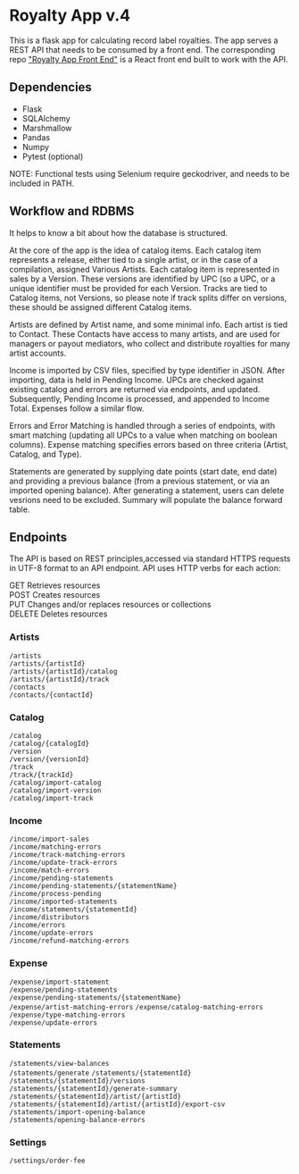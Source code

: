 # Royalty App v.4

This is a flask app for calculating record label royalties. The app serves a REST API that needs to be consumed by a front end. The corresponding repo ["Royalty App Front End"](https://github.com/christopher-kirkley/frontend_royaltyapp) is a React front end built to work with the API. 

## Dependencies

- Flask
- SQLAlchemy
- Marshmallow
- Pandas
- Numpy
- Pytest (optional)

NOTE: Functional tests using Selenium require geckodriver, and needs to be included in PATH.

## Workflow and RDBMS
It helps to know a bit about how the database is structured.

At the core of the app is the idea of catalog items. Each catalog item represents a release, either tied to a single artist, or in the case of a compilation, assigned Various Artists. Each catalog item is represented in sales by a Version. These versions are identified by UPC (so a UPC, or a unique identifier must be provided for each Version. Tracks are tied to Catalog items, not Versions, so please note if track splits differ on versions, these should be assigned different Catalog items.

Artists are defined by Artist name, and some minimal info. Each artist is tied to Contact. These Contacts have access to many artists, and are used for managers or payout mediators, who collect and distribute royalties for many artist accounts.

Income is imported by CSV files, specified by type identifier in JSON. After importing, data is held in Pending Income. UPCs are checked against existing catalog and errors are returned via endpoints, and updated. Subsequently, Pending Income is processed, and appended to Income Total. Expenses follow a similar flow.

Errors and Error Matching is handled through a series of endpoints, with smart matching (updating all UPCs to a value when matching on boolean columns). Expense matching specifies errors based on three criteria (Artist, Catalog, and Type).

Statements are generated by supplying date points (start date, end date) and providing a previous balance (from a previous statement, or via an imported opening balance). After generating a statement, users can delete vesrions need to be excluded. Summary will populate the balance forward table.

## Endpoints

The API is based on REST principles,accessed via standard HTTPS requests in UTF-8 format to an API endpoint. API uses HTTP verbs for each action:  

GET	Retrieves resources  
POST	Creates resources  
PUT	Changes and/or replaces resources or collections  
DELETE	Deletes resources  

### Artists
`/artists`  
`/artists/{artistId}`  
`/artists/{artistId}/catalog`  
`/artists/{artistId}/track`  
`/contacts`  
`/contacts/{contactId}`  

### Catalog
`/catalog`     
`/catalog/{catalogId}`    
`/version`                 
`/version/{versionId}`     
`/track`                   
`/track/{trackId}`     
`/catalog/import-catalog`  
`/catalog/import-version`  
`/catalog/import-track` 

### Income
`/income/import-sales`  
`/income/matching-errors`  
`/income/track-matching-errors`  
`/income/update-track-errors`    
`/income/match-errors`  
`/income/pending-statements`  
`/income/pending-statements/{statementName}`  
`/income/process-pending`  
`/income/imported-statements`  
`/income/statements/{statementId}`  
`/income/distributors`  
`/income/errors`  
`/income/update-errors`  
`/income/refund-matching-errors`  

### Expense
`/expense/import-statement`  
`/expense/pending-statements`  
`/expense/pending-statements/{statementName}`  
`/expense/artist-matching-errors`
`/expense/catalog-matching-errors`  
`/expense/type-matching-errors`  
`/expense/update-errors`  

### Statements
`/statements/view-balances`  
`/statements/generate`
`/statements/{statementId}`  
`/statements/{statementId}/versions`  
`/statements/{statementId}/generate-summary`  
`/statements/{statementId}/artist/{artistId}`  
`/statements/{statementId}/artist/{artistId}/export-csv`  
`/statements/import-opening-balance`    
`/statements/opening-balance-errors`    









### Settings
`/settings/order-fee`  

